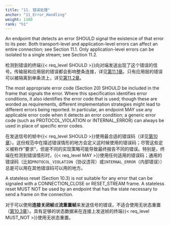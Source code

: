```yaml
---
title: "11. 错误处理"
anchor: "11_Error_Handling"
weight: 1100
rank: "h1"
---
```


An endpoint that detects an error SHOULD signal the existence of that error to its peer. Both transport-level and application-level errors can affect an entire connection; see Section 11.1. Only application-level errors can be isolated to a single stream; see Section 11.2.

检测到错误的终端{{< req_level SHOULD >}}向对端发送出现了这个错误的信号。传输层和应用层的错误都会影响整条连接，详见[第11.1章]()。只有应用层的错误可以被隔离到单条流上，详见[第11.2章]()。

The most appropriate error code (Section 20) SHOULD be included in the frame that signals the error. Where this specification identifies error conditions, it also identifies the error code that is used; though these are worded as requirements, different implementation strategies might lead to different errors being reported. In particular, an endpoint MAY use any applicable error code when it detects an error condition; a generic error code (such as PROTOCOL_VIOLATION or INTERNAL_ERROR) can always be used in place of specific error codes.

在发送信号的帧中{{< req_level SHOULD >}}使用最合适的错误码（详见[第10章]()）。这份规范中在描述错误情形的地方会定义这时候使用的错误码；尽管这些定义被称作”要求“，但是不同的实现策略可能导致最终报告不同的错误。特别是，终端在检测到错误情形时，{{< req_level MAY >}}使用任何适用的错误码；通用的错误码（比如`PROTOCOL_VIOLATION`（协议违背）或`INTERNAL_ERROR`（内部错误））总是可以用在其他错误码可以用的地方。

A stateless reset (Section 10.3) is not suitable for any error that can be signaled with a CONNECTION_CLOSE or RESET_STREAM frame. A stateless reset MUST NOT be used by an endpoint that has the state necessary to send a frame on the connection.

对于可以使用**连接关闭帧**或**流重置帧**来发送信号的错误，不适合使用无状态重置（[第10.3章]()）。具有足够的状态数据来在连接上发送帧的终端{{< req_level MUST_NOT >}}使用无状态重置。
